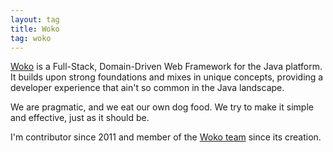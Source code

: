 ```yaml
---
layout: tag
title: Woko
tag: woko
---
```


[Woko](http://woko.pojosontheweb.com/) is a Full-Stack, Domain-Driven Web Framework for the Java platform. It builds upon strong foundations and mixes 
in unique concepts, providing a developer experience that ain't so common in the Java landscape.

We are pragmatic, and we eat our own dog food. We try to make it simple and effective, just as it should be. 

I'm contributor since 2011 and member of the [Woko team](http://www.pojosontheweb.com) since its creation.